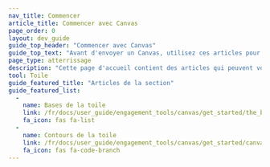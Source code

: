 ```yaml
---
nav_title: Commencer
article_title: Commencer avec Canvas
page_order: 0
layout: dev_guide
guide_top_header: "Commencer avec Canvas"
guide_top_text: "Avant d'envoyer un Canvas, utilisez ces articles pour guider votre planification de votre Canvas et le voyage que vous prévoyez faire traverser à vos utilisateurs."
page_type: atterrissage
description: "Cette page d'accueil contient des articles qui peuvent vous guider dans la planification de votre Canvas et dans le voyage que vous prévoyez faire traverser à vos utilisateurs."
tool: Toile
guide_featured_title: "Articles de la section"
guide_featured_list:
  - 
    name: Bases de la toile
    link: /fr/docs/user_guide/engagement_tools/canvas/get_started/the_basics/
    fa_icon: fas fa-list
  - 
    name: Contours de la toile
    link: /fr/docs/user_guide/engagement_tools/canvas/get_started/canvas_outlines/
    fa_icon: fas fa-code-branch
---
```


